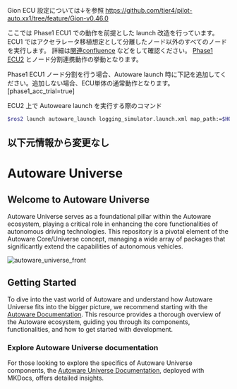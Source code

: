 Gion ECU 設定については↓を参照
https://github.com/tier4/pilot-auto.xx1/tree/feature/Gion-v0.46.0

ここでは Phase1 ECU1 での動作を前提とした launch 改造を行っています。
ECU1 ではアクセラレータ移植想定として分離したノード以外のすべてのノードを実行します。
詳細は[関連confluence](https://tier4.atlassian.net/wiki/spaces/SY/pages/3485926525/Phase1+Sensing+Localization) などをして確認ください。
[Phase1 ECU2](https://github.com/tier4/autoware_universe/tree/feature-ecu2-node) とノード分割連携動作の挙動となります。

Phase1 ECU1 ノード分割を行う場合、Autoware launch 時に下記を追加してください。追加しない場合、ECU単体の通常動作となります。
[phase1_acc_trial=true]

ECU2 上で Autoweare launch を実行する際のコマンド
```bash
$ros2 launch autoware_launch logging_simulator.launch.xml map_path:=$HOME/autoware_map/sample-map-rosbag vehicle_model:=sample_vehicle sensor_model:=aip_xx1 phase1_acc_trial:=true
```

以下元情報から変更なし
---

# Autoware Universe

## Welcome to Autoware Universe

Autoware Universe serves as a foundational pillar within the Autoware ecosystem, playing a critical role in enhancing the core functionalities of autonomous driving technologies.
This repository is a pivotal element of the Autoware Core/Universe concept, managing a wide array of packages that significantly extend the capabilities of autonomous vehicles.

![autoware_universe_front](docs/assets/images/autoware_universe_front.png)

## Getting Started

To dive into the vast world of Autoware and understand how Autoware Universe fits into the bigger picture, we recommend starting with the [Autoware Documentation](https://autowarefoundation.github.io/autoware-documentation/). This resource provides a thorough overview of the Autoware ecosystem, guiding you through its components, functionalities, and how to get started with development.

### Explore Autoware Universe documentation

For those looking to explore the specifics of Autoware Universe components, the [Autoware Universe Documentation](https://autowarefoundation.github.io/autoware.universe/), deployed with MKDocs, offers detailed insights.

